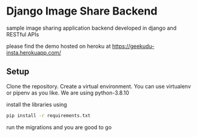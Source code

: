 # Django Image Share Backend
sample image sharing application backend developed in django and RESTful APIs

please find the demo hosted on heroku at
https://geekudu-insta.herokuapp.com/

## Setup
Clone the repository.
Create a virtual environment. You can use virtualenv or pipenv as you like.
We are using python-3.8.10

install the libraries using

```bash
pip install -r requirements.txt
```
run the migrations and you are good to go

